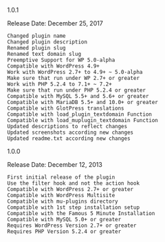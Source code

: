 1.0.1

Release Date: December 25, 2017

    Changed plugin name
    Changed plugin description
    Renamed plugin slug
    Renamed text domain slug
    Preemptive Support for WP 5.0-alpha
    Compatible with WordPress 4.9+
    Work with WordPress 2.7+ to 4.9+ ~ 5.0-alpha
    Make sure that run under WP 2.7+ or greater
    Work with PHP 5.2.4 to 7.1+ ~ 7.2+
    Make sure that run under PHP 5.2.4 or greater
    Compatible with MySQL 5.5+ and 5.6+ or greater
    Compatible with MariaDB 5.5+ and 10.0+ or greater
    Compatible with GlotPress translations
    Compatible with load_plugin_textdomain Function
    Compatible with load_muplugin_textdomain Function
    Updated descriptions to reflect changes
    Updated screenshots according new changes
    Updated readme.txt according new changes

1.0.0

Release Date: December 12, 2013

    First initial release of the plugin
    Use the filter hook and not the action hook
    Compatible with WordPress 2.7+ or greater
    Compatible with WordPress Multisite
    Compatible with mu-plugins directory
    Compatible with 1st step installation setup
    Compatible with the Famous 5 Minute Installation
    Compatible with MySQL 5.0+ or greater
    Requires WordPress Version 2.7+ or greater
    Requires PHP Version 5.2.4 or greater

